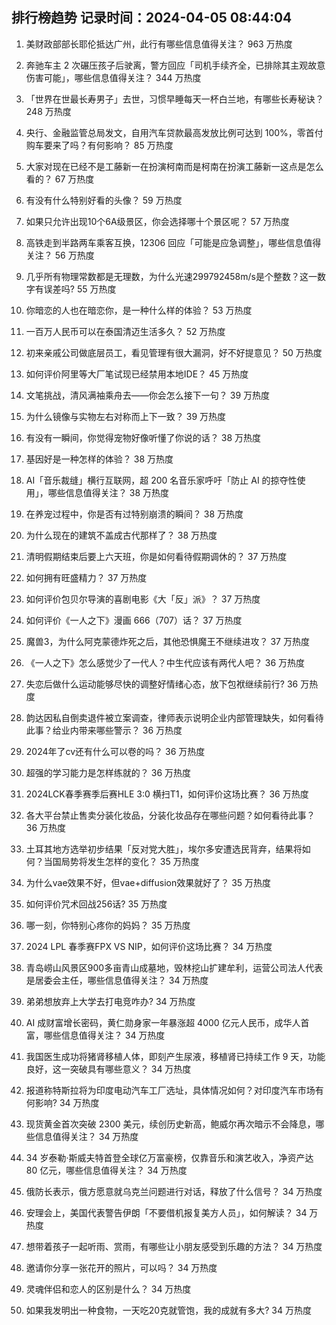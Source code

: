 
## 排行榜趋势 记录时间：2024-04-05 08:44:04
  
  1. 美财政部部长耶伦抵达广州，此行有哪些信息值得关注？ 963 万热度
    
  2. 奔驰车主 2 次碾压孩子后驶离，警方回应「司机手续齐全，已排除其主观故意伤害可能」，哪些信息值得关注？ 344 万热度
    
  3. 「世界在世最长寿男子」去世，习惯早睡每天一杯白兰地，有哪些长寿秘诀？ 248 万热度
    
  4. 央行、金融监管总局发文，自用汽车贷款最高发放比例可达到 100%，零首付购车要来了吗？有何影响？ 85 万热度
    
  5. 大家对现在已经不是工藤新一在扮演柯南而是柯南在扮演工藤新一这点是怎么看的？ 67 万热度
    
  6. 有没有什么特别好看的头像？ 59 万热度
    
  7. 如果只允许出现10个6A级景区，你会选择哪十个景区呢？ 57 万热度
    
  8. 高铁走到半路两车乘客互换，12306 回应「可能是应急调整」，哪些信息值得关注？ 56 万热度
    
  9. 几乎所有物理常数都是无理数，为什么光速299792458m/s是个整数？这一数字有误差吗? 55 万热度
    
  10. 你暗恋的人也在暗恋你，是一种什么样的体验？ 53 万热度
    
  11. 一百万人民币可以在泰国清迈生活多久？ 52 万热度
    
  12. 初来亲戚公司做底层员工，看见管理有很大漏洞，好不好提意见？ 50 万热度
    
  13. 如何评价阿里等大厂笔试现已经禁用本地IDE？ 45 万热度
    
  14. 文笔挑战，清风满袖乘舟去——你会怎么接下一句？ 39 万热度
    
  15. 为什么镜像与实物左右对称而上下一致？ 39 万热度
    
  16. 有没有一瞬间，你觉得宠物好像听懂了你说的话？ 38 万热度
    
  17. 基因好是一种怎样的体验？ 38 万热度
    
  18. AI「音乐裁缝」横行互联网，超 200 名音乐家呼吁「防止 AI 的掠夺性使用」，哪些信息值得关注？ 38 万热度
    
  19. 在养宠过程中，你是否有过特别崩溃的瞬间？ 38 万热度
    
  20. 为什么现在的建筑不盖成古代那样了？ 38 万热度
    
  21. 清明假期结束后要上六天班，你是如何看待假期调休的？ 37 万热度
    
  22. 如何拥有旺盛精力？ 37 万热度
    
  23. 如何评价包贝尔导演的喜剧电影《大「反」派》？ 37 万热度
    
  24. 如何评价《一人之下》漫画 666（707）话？ 37 万热度
    
  25. 魔兽3，为什么阿克蒙德炸死之后，其他恐惧魔王不继续进攻？ 37 万热度
    
  26. 《一人之下》怎么感觉少了一代人？中生代应该有两代人吧？ 36 万热度
    
  27. 失恋后做什么运动能够尽快的调整好情绪心态，放下包袱继续前行? 36 万热度
    
  28. 韵达因私自倒卖退件被立案调查，律师表示说明企业内部管理缺失，如何看待此事？给业内带来哪些警示？ 36 万热度
    
  29. 2024年了cv还有什么可以卷的吗？ 36 万热度
    
  30. 超强的学习能力是怎样练就的？ 36 万热度
    
  31. 2024LCK春季赛季后赛HLE 3:0 横扫T1，如何评价这场比赛？ 36 万热度
    
  32. 各大平台禁止售卖分装化妆品，分装化妆品存在哪些问题？如何看待此事？ 36 万热度
    
  33. 土耳其地方选举初步结果「反对党大胜」，埃尔多安遭选民背弃，结果将如何？当国局势将发生怎样的变化？ 35 万热度
    
  34. 为什么vae效果不好，但vae+diffusion效果就好了？ 35 万热度
    
  35. 如何评价咒术回战256话? 35 万热度
    
  36. 哪一刻，你特别心疼你的妈妈？ 35 万热度
    
  37. 2024 LPL 春季赛FPX VS NIP，如何评价这场比赛？ 34 万热度
    
  38. 青岛崂山风景区900多亩青山成墓地，毁林挖山扩建牟利，运营公司法人代表是居委会主任，哪些信息值得关注？ 34 万热度
    
  39. 弟弟想放弃上大学去打电竞咋办? 34 万热度
    
  40. AI 成财富增长密码，黄仁勋身家一年暴涨超 4000 亿元人民币，成华人首富，哪些信息值得关注？ 34 万热度
    
  41. 我国医生成功将猪肾移植人体，即刻产生尿液，移植肾已持续工作 9 天，功能良好，这一突破具有哪些意义？ 34 万热度
    
  42. 报道称特斯拉将为印度电动汽车工厂选址，具体情况如何？对印度汽车市场有何影响? 34 万热度
    
  43. 现货黄金首次突破 2300 美元，续创历史新高，鲍威尔再次暗示不会降息，哪些信息值得关注？ 34 万热度
    
  44. 34 岁泰勒·斯威夫特首登全球亿万富豪榜，仅靠音乐和演艺收入，净资产达 80 亿元，哪些信息值得关注？ 34 万热度
    
  45. 俄防长表示，俄方愿意就乌克兰问题进行对话，释放了什么信号？ 34 万热度
    
  46. 安理会上，美国代表警告伊朗「不要借机报复美方人员」，如何解读？ 34 万热度
    
  47. 想带着孩子一起听雨、赏雨，有哪些让小朋友感受到乐趣的方法？ 34 万热度
    
  48. 邀请你分享一张花开的照片，可以吗？ 34 万热度
    
  49. 灵魂伴侣和恋人的区别是什么？ 34 万热度
    
  50. 如果我发明出一种食物，一天吃20克就管饱，我的成就有多大? 34 万热度
    